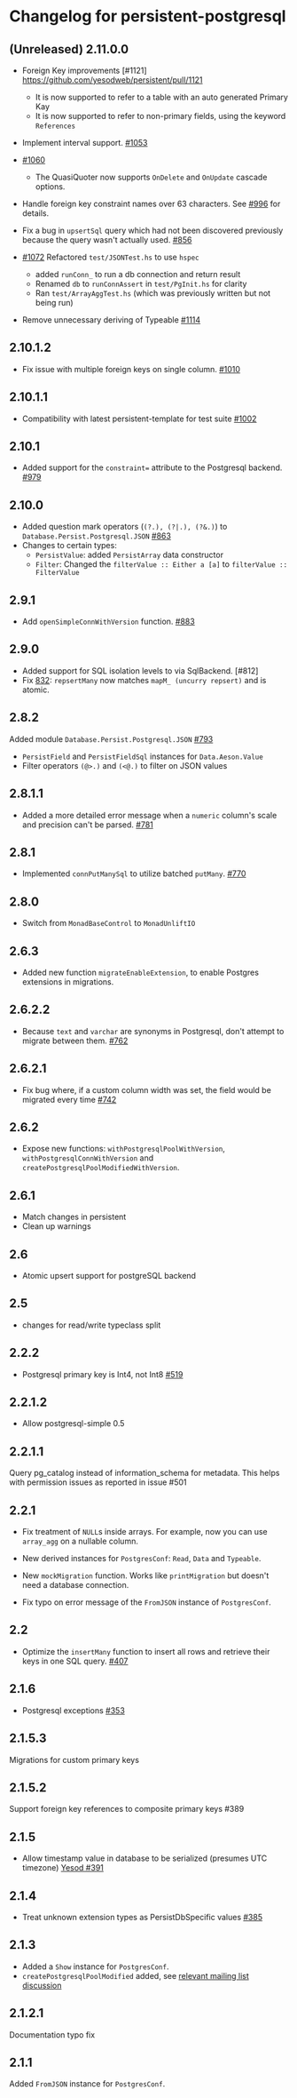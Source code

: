 # Changelog for persistent-postgresql

## (Unreleased) 2.11.0.0

* Foreign Key improvements [#1121] https://github.com/yesodweb/persistent/pull/1121
  * It is now supported to refer to a table with an auto generated Primary Kay
  * It is now supported to refer to non-primary fields, using the keyword `References`

* Implement interval support. [#1053](https://github.com/yesodweb/persistent/pull/1053)
* [#1060](https://github.com/yesodweb/persistent/pull/1060)
  * The QuasiQuoter now supports `OnDelete` and `OnUpdate` cascade options.
* Handle foreign key constraint names over 63 characters. See [#996](https://github.com/yesodweb/persistent/pull/996) for details.
* Fix a bug in `upsertSql` query which had not been discovered previously because the query wasn't actually used. [#856](https://github.com/yesodweb/persistent/pull/856)
* [#1072](https://github.com/yesodweb/persistent/pull/1072) Refactored `test/JSONTest.hs` to use `hspec`
  * added `runConn_` to run a db connection and return result
  * Renamed `db` to `runConnAssert` in `test/PgInit.hs` for clarity
  * Ran `test/ArrayAggTest.hs` (which was previously written but not being run)
* Remove unnecessary deriving of Typeable [#1114](https://github.com/yesodweb/persistent/pull/1114)

## 2.10.1.2

* Fix issue with multiple foreign keys on single column. [#1010](https://github.com/yesodweb/persistent/pull/1010)

## 2.10.1.1

* Compatibility with latest persistent-template for test suite [#1002](https://github.com/yesodweb/persistent/pull/1002/files)

## 2.10.1

* Added support for the `constraint=` attribute to the Postgresql backend. [#979](https://github.com/yesodweb/persistent/pull/979)

## 2.10.0

* Added question mark operators (`(?.), (?|.), (?&.)`) to `Database.Persist.Postgresql.JSON` [#863](https://github.com/yesodweb/persistent/pull/863)
* Changes to certain types:
    * `PersistValue`: added `PersistArray` data constructor
    * `Filter`: Changed the `filterValue :: Either a [a]` to `filterValue :: FilterValue`

## 2.9.1
* Add `openSimpleConnWithVersion` function. [#883](https://github.com/yesodweb/persistent/pull/883)

## 2.9.0

* Added support for SQL isolation levels to via SqlBackend. [#812]
* Fix [832](https://github.com/yesodweb/persistent/issues/832): `repsertMany` now matches `mapM_ (uncurry repsert)` and is atomic.

## 2.8.2

Added module `Database.Persist.Postgresql.JSON` [#793](https://github.com/yesodweb/persistent/pull/793)

* `PersistField` and `PersistFieldSql` instances for `Data.Aeson.Value`
* Filter operators `(@>.)` and `(<@.)` to filter on JSON values

## 2.8.1.1

* Added a more detailed error message when a `numeric` column's scale and precision can't be parsed. [#781](https://github.com/yesodweb/persistent/pull/781)

## 2.8.1

* Implemented `connPutManySql` to utilize batched `putMany`. [#770](https://github.com/yesodweb/persistent/pull/770)

## 2.8.0

* Switch from `MonadBaseControl` to `MonadUnliftIO`

## 2.6.3

* Added new function `migrateEnableExtension`, to enable Postgres extensions in migrations.

## 2.6.2.2

* Because `text` and `varchar` are synonyms in Postgresql, don't attempt to migrate between them. [#762](https://github.com/yesodweb/persistent/pull/762)

## 2.6.2.1

* Fix bug where, if a custom column width was set, the field would be migrated every time [#742](https://github.com/yesodweb/persistent/pull/742)

## 2.6.2

* Expose new functions: `withPostgresqlPoolWithVersion`, `withPostgresqlConnWithVersion` and `createPostgresqlPoolModifiedWithVersion`.

## 2.6.1

* Match changes in persistent
* Clean up warnings

## 2.6

* Atomic upsert support for postgreSQL backend

## 2.5

* changes for read/write typeclass split

## 2.2.2

* Postgresql primary key is Int4, not Int8 [#519](https://github.com/yesodweb/persistent/issues/519)

## 2.2.1.2

* Allow postgresql-simple 0.5

## 2.2.1.1

Query pg_catalog instead of information_schema for metadata.
This helps with permission issues as reported in issue #501

## 2.2.1

* Fix treatment of `NULL`s inside arrays.  For example, now you
  can use `array_agg` on a nullable column.

* New derived instances for `PostgresConf`: `Read`, `Data` and `Typeable`.

* New `mockMigration` function.  Works like `printMigration` but
  doesn't need a database connection.

* Fix typo on error message of the `FromJSON` instance of `PostgresConf`.

## 2.2

* Optimize the `insertMany` function to insert all rows and retrieve their keys in one SQL query. [#407](https://github.com/yesodweb/persistent/pull/407)

## 2.1.6

* Postgresql exceptions [#353](https://github.com/yesodweb/persistent/issues/353)

## 2.1.5.3

Migrations for custom primary keys

## 2.1.5.2

Support foreign key references to composite primary keys #389

## 2.1.5

* Allow timestamp value in database to be serialized (presumes UTC timezone) [Yesod #391](https://github.com/yesodweb/persistent/issues/391)

## 2.1.4

* Treat unknown extension types as PersistDbSpecific values [#385](https://github.com/yesodweb/persistent/pull/385)

## 2.1.3

* Added a `Show` instance for `PostgresConf`.
* `createPostgresqlPoolModified` added, see [relevant mailing list discussion](https://groups.google.com/d/msg/yesodweb/qUXrEN_swEo/O0pFwqwQIdcJ)

## 2.1.2.1

Documentation typo fix

## 2.1.1

Added `FromJSON` instance for `PostgresConf`.
